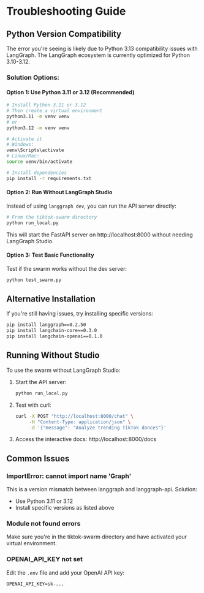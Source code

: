 # Troubleshooting Guide

## Python Version Compatibility

The error you're seeing is likely due to Python 3.13 compatibility issues with LangGraph. The LangGraph ecosystem is currently optimized for Python 3.10-3.12.

### Solution Options:

#### Option 1: Use Python 3.11 or 3.12 (Recommended)
```bash
# Install Python 3.11 or 3.12
# Then create a virtual environment
python3.11 -m venv venv
# or
python3.12 -m venv venv

# Activate it
# Windows:
venv\Scripts\activate
# Linux/Mac:
source venv/bin/activate

# Install dependencies
pip install -r requirements.txt
```

#### Option 2: Run Without LangGraph Studio
Instead of using `langgraph dev`, you can run the API server directly:

```bash
# From the tiktok-swarm directory
python run_local.py
```

This will start the FastAPI server on http://localhost:8000 without needing LangGraph Studio.

#### Option 3: Test Basic Functionality
Test if the swarm works without the dev server:

```bash
python test_swarm.py
```

## Alternative Installation

If you're still having issues, try installing specific versions:

```bash
pip install langgraph==0.2.50
pip install langchain-core==0.3.0
pip install langchain-openai==0.1.0
```

## Running Without Studio

To use the swarm without LangGraph Studio:

1. Start the API server:
   ```bash
   python run_local.py
   ```

2. Test with curl:
   ```bash
   curl -X POST "http://localhost:8000/chat" \
        -H "Content-Type: application/json" \
        -d '{"message": "Analyze trending TikTok dances"}'
   ```

3. Access the interactive docs:
   http://localhost:8000/docs

## Common Issues

### ImportError: cannot import name 'Graph'
This is a version mismatch between langgraph and langgraph-api. Solution:
- Use Python 3.11 or 3.12
- Install specific versions as listed above

### Module not found errors
Make sure you're in the tiktok-swarm directory and have activated your virtual environment.

### OPENAI_API_KEY not set
Edit the `.env` file and add your OpenAI API key:
```
OPENAI_API_KEY=sk-...
```
